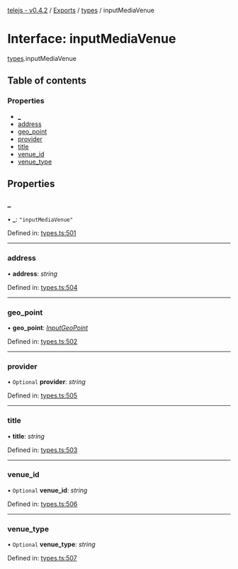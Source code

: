 [telejs - v0.4.2](../README.md) / [Exports](../modules.md) / [types](../modules/types.md) / inputMediaVenue

# Interface: inputMediaVenue

[types](../modules/types.md).inputMediaVenue

## Table of contents

### Properties

- [\_](types.inputmediavenue.md#_)
- [address](types.inputmediavenue.md#address)
- [geo\_point](types.inputmediavenue.md#geo_point)
- [provider](types.inputmediavenue.md#provider)
- [title](types.inputmediavenue.md#title)
- [venue\_id](types.inputmediavenue.md#venue_id)
- [venue\_type](types.inputmediavenue.md#venue_type)

## Properties

### \_

• **\_**: ``"inputMediaVenue"``

Defined in: [types.ts:501](https://github.com/telejs/telejs/blob/64a8dcf/src/types.ts#L501)

___

### address

• **address**: *string*

Defined in: [types.ts:504](https://github.com/telejs/telejs/blob/64a8dcf/src/types.ts#L504)

___

### geo\_point

• **geo\_point**: [*InputGeoPoint*](../modules/types.md#inputgeopoint)

Defined in: [types.ts:502](https://github.com/telejs/telejs/blob/64a8dcf/src/types.ts#L502)

___

### provider

• `Optional` **provider**: *string*

Defined in: [types.ts:505](https://github.com/telejs/telejs/blob/64a8dcf/src/types.ts#L505)

___

### title

• **title**: *string*

Defined in: [types.ts:503](https://github.com/telejs/telejs/blob/64a8dcf/src/types.ts#L503)

___

### venue\_id

• `Optional` **venue\_id**: *string*

Defined in: [types.ts:506](https://github.com/telejs/telejs/blob/64a8dcf/src/types.ts#L506)

___

### venue\_type

• `Optional` **venue\_type**: *string*

Defined in: [types.ts:507](https://github.com/telejs/telejs/blob/64a8dcf/src/types.ts#L507)
